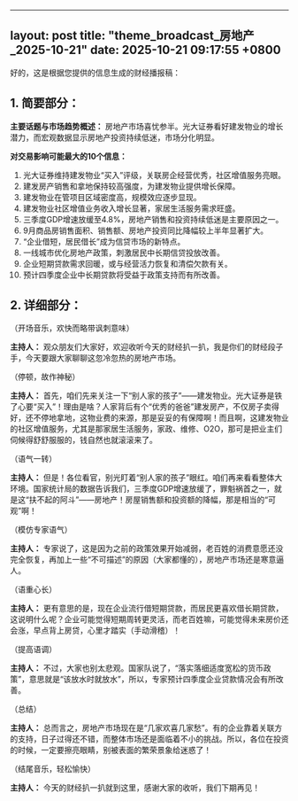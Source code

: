 
--- 
layout: post
title: "theme_broadcast_房地产_2025-10-21"
date: 2025-10-21 09:17:55 +0800
--- 

好的，这是根据您提供的信息生成的财经播报稿：

## 1. 简要部分：

**主要话题与市场趋势概述：**
房地产市场喜忧参半。光大证券看好建发物业的增长潜力，而宏观数据显示房地产投资持续低迷，市场分化明显。

**对交易影响可能最大的10个信息：**

1.  光大证券维持建发物业“买入”评级，关联房企经营优秀，社区增值服务亮眼。
2.  建发房产销售和拿地保持较高强度，为建发物业提供增长保障。
3.  建发物业在管项目区域密度高，规模效应逐步显现。
4.  建发物业社区增值业务收入增长显著，家居生活服务需求旺盛。
5.  三季度GDP增速放缓至4.8%，房地产销售和投资持续低迷是主要原因之一。
6.  9月商品房销售面积、销售额、房地产投资同比降幅较上半年显著扩大。
7.  “企业借短，居民借长”成为信贷市场的新特点。
8.  一线城市优化房地产政策，刺激居民中长期信贷投放改善。
9.  企业短期贷款需求回暖，或与经营活力恢复和清偿欠款有关。
10. 预计四季度企业中长期贷款将受益于政策支持而有所改善。

## 2. 详细部分：

（开场音乐，欢快而略带讽刺意味）

**主持人：** 观众朋友们大家好，欢迎收听今天的财经扒一扒，我是你们的财经段子手，今天要跟大家聊聊这忽冷忽热的房地产市场。

（停顿，故作神秘）

**主持人：** 首先，咱们先来关注一下“别人家的孩子”——建发物业。光大证券是铁了心要“买入”！理由是啥？人家背后有个“优秀的爸爸”建发房产，不仅房子卖得好，还不停地拿地，这物业费的来源，那是妥妥的有保障啊！而且啊，这建发物业的社区增值服务，尤其是那家居生活服务，家政、维修、O2O，那可是把业主们伺候得舒舒服服的，钱自然也就滚滚来了。

（语气一转）

**主持人：** 但是！各位看官，别光盯着“别人家的孩子”眼红。咱们再来看看整体大环境。国家统计局的数据告诉我们，三季度GDP增速放缓了，罪魁祸首之一，就是这“扶不起的阿斗”——房地产！房屋销售额和投资额的降幅，那是相当的“可观”啊！

（模仿专家语气）

**主持人：** 专家说了，这是因为之前的政策效果开始减弱，老百姓的消费意愿还没完全恢复，再加上一些“不可描述”的原因（大家都懂的），房地产市场还是寒意逼人。

（语重心长）

**主持人：** 更有意思的是，现在企业流行借短期贷款，而居民更喜欢借长期贷款，这说明什么呢？企业可能觉得短期周转更灵活，而老百姓嘛，可能觉得未来房价还会涨，早点背上房贷，心里才踏实（手动滑稽）！

（提高语调）

**主持人：** 不过，大家也别太悲观。国家队说了，“落实落细适度宽松的货币政策”，意思就是“该放水时就放水”，所以，专家预计四季度企业贷款情况会有所改善。

（总结）

**主持人：** 总而言之，房地产市场现在是“几家欢喜几家愁”。有的企业靠着关联方的支持，日子过得还不错，而整体市场还是面临着不小的挑战。所以，各位在投资的时候，一定要擦亮眼睛，别被表面的繁荣景象给迷惑了！

（结尾音乐，轻松愉快）

**主持人：** 今天的财经扒一扒就到这里，感谢大家的收听，我们下期再见！